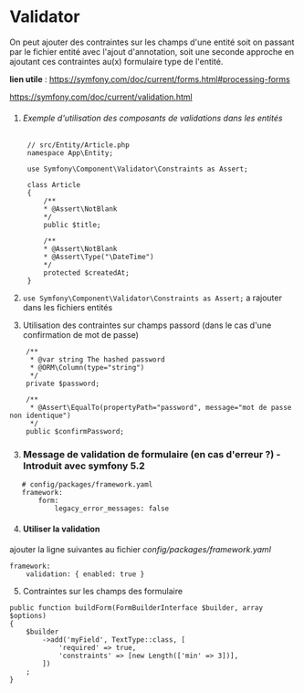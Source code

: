 # Validator

On peut ajouter des contraintes sur les champs d'une entité soit on passant par le fichier entité avec l'ajout d'annotation,
soit une seconde approche en ajoutant ces contraintes au(x) formulaire type de l'entité.

**lien utile** :
   https://symfony.com/doc/current/forms.html#processing-forms

   https://symfony.com/doc/current/validation.html



1. ###### Exemple d'utilisation des composants de validations dans les entités
   ```
    // src/Entity/Article.php
    namespace App\Entity;

    use Symfony\Component\Validator\Constraints as Assert;

    class Article
    {
        /**
        * @Assert\NotBlank
        */
        public $title;

        /**
        * @Assert\NotBlank
        * @Assert\Type("\DateTime")
        */
        protected $createdAt;
    }
    ```
2. `` use Symfony\Component\Validator\Constraints as Assert; `` a rajouter dans les fichiers entités

4. Utilisation des contraintes sur champs passord (dans le cas d'une confirmation de mot de passe)
```
    /**
     * @var string The hashed password
     * @ORM\Column(type="string")
     */
    private $password;

    /**
     * @Assert\EqualTo(propertyPath="password", message="mot de passe non identique")
     */
    public $confirmPassword;
```

3. ### Message de validation de formulaire (en cas d'erreur ?) - Introduit avec symfony 5.2
 ```
    # config/packages/framework.yaml
    framework:
        form:
            legacy_error_messages: false

 ```

 4. #### Utiliser la validation 
 ajouter la ligne suivantes au fichier  *config/packages/framework.yaml*
 
```
framework:
    validation: { enabled: true }
```

5. Contraintes sur les champs des formulaire
```
public function buildForm(FormBuilderInterface $builder, array $options)
{
    $builder
        ->add('myField', TextType::class, [
            'required' => true,
            'constraints' => [new Length(['min' => 3])],
        ])
    ;
}
```